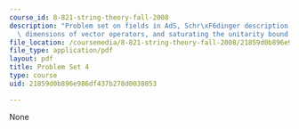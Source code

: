 ```yaml
---
course_id: 8-821-string-theory-fall-2008
description: "Problem set on fields in AdS, Schr\xF6dinger description of AdS instabilities,\
  \ dimensions of vector operators, and saturating the unitarity bound."
file_location: /coursemedia/8-821-string-theory-fall-2008/21859d0b896e986df437b278d0038053_pset04.pdf
file_type: application/pdf
layout: pdf
title: Problem Set 4
type: course
uid: 21859d0b896e986df437b278d0038053

---
```

None